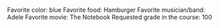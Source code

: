 Favorite color: blue
Favorite food: Hamburger
Favorite musician/band: Adele
Favorite movie: The Notebook
Requested grade in the course: 100
